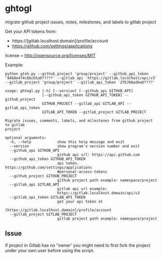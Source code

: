 ghtogl
======

migrate github project issues, notes, milestones, and labels to gitlab project

Get your API tokens from:
 * https://[gitlab.localhost.domain]/profile/account
 * https://github.com/settings/applications

license = http://opensource.org/licenses/MIT

Example:
```
python gtoh.py --github_project 'group/project' --github_api_token '8468e474c8bc65a0?????' --gitlab_api 'https://gitlab.localhost/api/v3' --gitlab_project 'group/project' --gitlab_api_token '2fEJ9AadkwU????' 
```

```
usage: ghtogl.py [-h] [--version] [--github_api GITHUB_API]
                 [--github_api_token GITHUB_API_TOKEN] --github_project
                 GITHUB_PROJECT --gitlab_api GITLAB_API --gitlab_api_token
                 GITLAB_API_TOKEN --gitlab_project GITLAB_PROJECT

Migrate issues, comments, labels, and milestones from github project to gitlab
project

optional arguments:
  -h, --help            show this help message and exit
  --version             show program's version number and exit
  --github_api GITHUB_API
                        github api url: https://api.github.com
  --github_api_token GITHUB_API_TOKEN
                        api token, https://github.com/settings/applications
                        #personal-access-tokens
  --github_project GITHUB_PROJECT
                        github project path example: namespace/project
  --gitlab_api GITLAB_API
                        gitlab api url example:
                        https://gitlab.localhost.domain/api/v3
  --gitlab_api_token GITLAB_API_TOKEN
                        get your api token at
                        [https://gitlab.localhost.domain]/profile/account
  --gitlab_project GITLAB_PROJECT
                        gitlab project path example: namespace/project
```

Issue
-------

If project in Gitlab has no "owner' you might need to first fork the project under your own user
before using the script.
